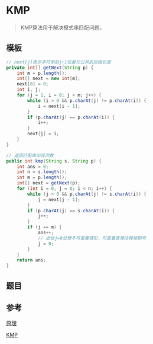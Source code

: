 # KMP

> KMP算法用于解决模式串匹配问题。

## 模板

```java
// next[j]表示字符串前j+1位最长公共前后缀长度
private int[] getNext(String p) {
    int m = p.length();
    int[] next = new int[m];
    next[0] = 0;
    int i, j;
    for (j = 1, i = 0; j < m; j++) {
        while (i > 0 && p.charAt(j) != p.charAt(i)) {
            i = next[i - 1];
        }
        if (p.charAt(j) == p.charAt(i)) {
            i++;
        }
        next[j] = i;
    }
}

// 返回匹配串出现次数
public int kmp(String s, String p) {
    int ans = 0;
    int n = s.length();
    int m = p.length();
    int[] next = getNext(p);
    for (int i = 0, j = 0; i < n; i++) {
        while (j > 0 && p.charAt(j) != s.charAt(i)) {
            j = next[j - 1];
        }
        if (p.charAt(j) == s.charAt(i)) {
            j++;
        }
        if (j == m) {
            ans++;
            // 此处j=0处理不可重叠情形，可重叠直接注释掉即可
            j = 0;
        }
    }
    return ans;
}
```

## 题目

## 参考

[原理](http://www.ruanyifeng.com/blog/2013/05/Knuth%E2%80%93Morris%E2%80%93Pratt_algorithm.html)

[KMP](https://hrbust-acm-team.gitbooks.io/acm-book/content/string/kmp.html)

